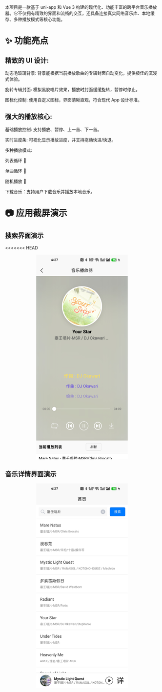 本项目是一款基于 uni-app 和 Vue 3 构建的现代化、功能丰富的跨平台音乐播放器。它不仅拥有精致的界面和流畅的交互，还具备连接真实网络音乐库、本地缓存、多种播放模式等核心功能。

# ✨ 功能亮点

## 精致的 UI 设计:

动态毛玻璃背景: 背景能根据当前播放歌曲的专辑封面自动变化，提供极佳的沉浸式体验。

旋转专辑封面: 模拟黑胶唱片效果，播放时封面缓缓旋转，暂停时停止。

图标化控制: 使用自定义图标，界面清晰直观，符合现代 App 设计标准。

## 强大的播放核心:

基础播放控制: 支持播放、暂停、上一首、下一首。

实时进度条: 可视化显示播放进度，并支持拖动快进/快退。

多种播放模式:

列表循环 🔁

单曲循环 🔂

随机播放 🔀

下载音乐：支持用户下载音乐并播放本地音乐。

# 📷 应用截屏演示
## 搜索界面演示
<<<<<<< HEAD
<p align="center">
	<img src="./static/images/sousuo.jpg" alt="Sousuo" width="300">
</p>

## 音乐详情界面演示
<p align="center">
	<img src="./static/images/xiangqing.jpg" alt="Xiangqing" width="300">
</p>

